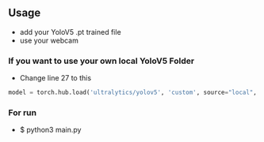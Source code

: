 
## Usage
- add your YoloV5 .pt trained file
- use your webcam

### If you want to use your own local YoloV5 Folder 
- Change line 27 to this
```python
model = torch.hub.load('ultralytics/yolov5', 'custom', source="local", path=model_name, force_reload=True)
```

### For run
- $ python3 main.py

